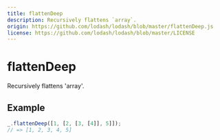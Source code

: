 ```yaml
---
title: flattenDeep
description: Recursively flattens `array`.
origin: https://github.com/lodash/lodash/blob/master/flattenDeep.js
license: https://github.com/lodash/lodash/blob/master/LICENSE
---
```


# flattenDeep

Recursively flattens 'array'.

## Example

```js
_.flattenDeep([1, [2, [3, [4]], 5]]);
// => [1, 2, 3, 4, 5]
```
